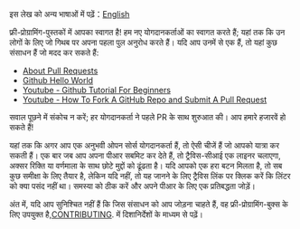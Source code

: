 इस लेख को अन्य भाषाओं में पढ़ें：[English](HOWTO.md)

फ्री-प्रोग्रामिंग-पुस्तकों में आपका स्वागत है! हम नए योगदानकर्ताओं का स्वागत करते हैं; यहां तक ​​कि उन लोगों के लिए जो गिथब पर अपना पहला पुल अनुरोध करते हैं। यदि आप उनमें से एक हैं, तो यहां कुछ संसाधन हैं जो मदद कर सकते हैं:
* [About Pull Requests](https://help.github.com/articles/about-pull-requests/)
* [Github Hello World](https://guides.github.com/activities/hello-world/)
* [Youtube - Github Tutorial For Beginners](https://www.youtube.com/watch?v=0fKg7e37bQE)
* [Youtube - How To Fork A GitHub Repo and Submit A Pull Request](https://www.youtube.com/watch?v=G1I3HF4YWEw)


सवाल पूछने में संकोच न करें; हर योगदानकर्ता ने पहले PR के साथ शुरुआत की। आप हमारे हजारवें हो सकते हैं!

यहां तक ​​कि अगर आप एक अनुभवी ओपन सोर्स योगदानकर्ता हैं, तो ऐसी चीजें हैं जो आपको यात्रा कर सकती हैं। एक बार जब आप अपना पीआर सबमिट कर देते हैं, तो ट्रैविस-सीआई एक लाइनर चलाएगा, अक्सर रिक्ति या वर्णमाला के साथ छोटे मुद्दों को ढूंढता है। यदि आपको एक हरा बटन मिलता है, तो सब कुछ समीक्षा के लिए तैयार है, लेकिन यदि नहीं, तो यह जानने के लिए ट्रैविस लिंक पर क्लिक करें कि लिंटर को क्या पसंद नहीं था। समस्या को ठीक करें और अपने पीआर के लिए एक प्रतिबद्धता जोड़ें।

अंत में, यदि आप सुनिश्चित नहीं हैं कि जिस संसाधन को आप जोड़ना चाहते हैं, वह फ्री-प्रोग्रामिंग-बुक्स के लिए उपयुक्त है,[CONTRIBUTING](/CONTRIBUTING.md). में दिशानिर्देशों के माध्यम से पढ़ें।

